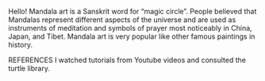 Hello! Mandala art is a Sanskrit word for “magic circle”. 
People believed that Mandalas represent different aspects of the universe and are used as instruments of meditation and symbols of prayer most noticeably in China, Japan, and Tibet.
Mandala art is very popular like other famous paintings in history.




REFERENCES
I watched tutorials from Youtube videos and consulted the turtle library.
